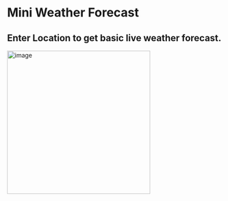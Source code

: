 # Mini Weather Forecast
## Enter Location to get basic live weather forecast.
<img width="334" alt="image" src="https://github.com/falekunal/Web-Development/assets/99174468/633f5c56-7b57-4fe1-b6f6-99dbe769a754">
